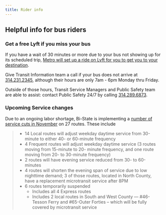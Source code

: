 ```yaml
---
title: Rider info
---
```


## Helpful info for bus riders

### Get a free Lyft if you miss your bus
If you have a wait of 30 minutes or more due to your bus not showing up for its scheduled trip, [Metro will set up a ride on Lyft for you to get you to your destination](https://www.metrostlouis.org/nextstop/checking-the-status-of-your-metrobus-in-transit/).

Give Transit Information team a call if your bus does not arrive at [314.231.2345](tel:3142312345), although their hours are only 7am - 6pm Monday thru Friday.

Outside of those hours, Transit Service Managers and Public Safety team are able to assist: contact Public Safety 24/7 by calling [314.289.6873](tel:3142896873).

### Upcoming Service changes
Due to an ongoing labor shortage, Bi-State is implementing a [number of service cuts in November](https://cmt-stl.org/metro-transit-to-reduce-service-hours-due-to-workforce-shortage-expanding-via-pilot-to-fill-in-gaps/) on 27 routes. These include
> - 14 Local routes will adjust weekday daytime service from 30-minute to either 40- or 60-minute frequency
> - 4 Frequent routes will adjust weekday daytime service (3 routes moving from 15-minute to 20- minute frequency, and one route moving from 20- to 30-minute frequency)
> - 2 routes will have evening service reduced from 30- to 60-minutes
> - 4 routes will shorten the evening span of service due to low nighttime demand; 3 of those routes, located in North County, have a replacement microtransit service after 8PM
> - 6 routes temporarily suspended
>   - Includes all 4 Express routes
>   - Includes 2 local routes in South and West County — #46-Tesson Ferry and #65-Outer Forties – which will be fully covered by microtransit service
